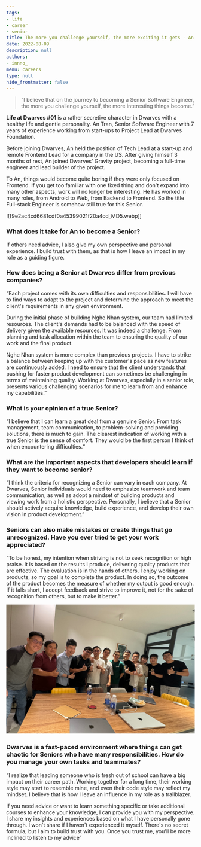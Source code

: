 ```yaml
---
tags: 
- life
- career
- senior
title: The more you challenge yourself, the more exciting it gets - An Tran
date: 2022-08-09
description: null
authors: 
- innno_
menu: careers
type: null
hide_frontmatter: false
---
```


> “I believe that on the journey to becoming a Senior Software Engineer, the more you challenge yourself, the more interesting things become.”

**Life at Dwarves #01** is a rather secretive character in Dwarves with a healthy life and gentle personality. An Tran, Senior Software Engineer with 7 years of experience working from start-ups to Project Lead at Dwarves Foundation. 

Before joining Dwarves, An held the position of Tech Lead at a start-up and remote Frontend Lead for a company in the US. After giving himself 3 months of rest, An joined Dwarves' Gravity project, becoming a full-time engineer and lead builder of the project.

To An, things would become quite boring if they were only focused on Frontend. If you get too familiar with one fixed thing and don't expand into many other aspects, work will no longer be interesting. He has worked in many roles, from Android to Web, from Backend to Frontend. So the title Full-stack Engineer is somehow still true for this Senior. 

![[9e2ac4cd6681cdf0a45399021f20a4cd_MD5.webp]]

### What does it take for An to become a Senior?
If others need advice, I also give my own perspective and personal experience. I build trust with them, as that is how I leave an impact in my role as a guiding figure.

### How does being a Senior at Dwarves differ from previous companies?
“Each project comes with its own difficulties and responsibilities. I will have to find ways to adapt to the project and determine the approach to meet the client's requirements in any given environment.

During the initial phase of building Nghe Nhan system, our team had limited resources. The client's demands had to be balanced with the speed of delivery given the available resources. It was indeed a challenge. From planning and task allocation within the team to ensuring the quality of our work and the final product.

Nghe Nhan system is more complex than previous projects. I have to strike a balance between keeping up with the customer's pace as new features are continuously added. I need to ensure that the client understands that pushing for faster product development can sometimes be challenging in terms of maintaining quality. Working at Dwarves, especially in a senior role, presents various challenging scenarios for me to learn from and enhance my capabilities.”

### What is your opinion of a true Senior?
“I believe that I can learn a great deal from a genuine Senior. From task management, team communication, to problem-solving and providing solutions, there is much to gain. The clearest indication of working with a true Senior is the sense of comfort. They would be the first person I think of when encountering difficulties.“

### What are the important aspects that developers should learn if they want to become senior? 
“I think the criteria for recognizing a Senior can vary in each company. At Dwarves, Senior individuals would need to emphasize teamwork and team communication, as well as adopt a mindset of building products and viewing work from a holistic perspective. Personally, I believe that a Senior should actively acquire knowledge, build experience, and develop their own vision in product development.”

### Seniors can also make mistakes or create things that go unrecognized. Have you ever tried to get your work appreciated?
“To be honest, my intention when striving is not to seek recognition or high praise. It is based on the results I produce, delivering quality products that are effective. The evaluation is in the hands of others. I enjoy working on products, so my goal is to complete the product. In doing so, the outcome of the product becomes the measure of whether my output is good enough. If it falls short, I accept feedback and strive to improve it, not for the sake of recognition from others, but to make it better.”

![](assets/life-at-dwarves-with-an-tran-the-more-you-challenge-yourself-the-more-exciting-it-gets/96B7765A-86B3-43D2-8F4A-8EE09D21B695.JPG)

### Dwarves is a fast-paced environment where things can get chaotic for Seniors who have many responsibilities. How do you manage your own tasks and teammates?
“I realize that leading someone who is fresh out of school can have a big impact on their career path. Working together for a long time, their working style may start to resemble mine, and even their code style may reflect my mindset. I believe that is how I leave an influence in my role as a trailblazer.

If you need advice or want to learn something specific or take additional courses to enhance your knowledge, I can provide you with my perspective. I share my insights and experiences based on what I have personally gone through. I won't share if I haven't experienced it myself. There's no secret formula, but I aim to build trust with you. Once you trust me, you'll be more inclined to listen to my advice”